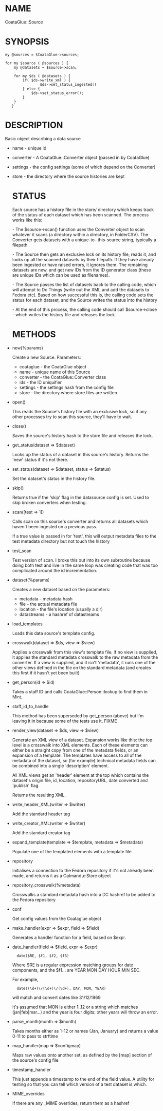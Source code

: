 # NAME

CoataGlue::Source

# SYNOPSIS

    my @sources = $CoataGlue->sources;
    
    for my $source ( @sources ) {
    	my @datasets = $source->scan;
    	
       	for my $ds ( @datasets ) {
       		if( $ds->write_xml ) { 
    		   		$ds->set_status_ingested()
       		} else {
       			$ds->set_status_error();
       		}
       	}
       }
       

# DESCRIPTION

Basic object describing a data source

- name      - unique id
- converter - A CoataGlue::Converter object (passed in by CoataGlue)
- settings  - the config settings (some of which depend on the Converter)
- store     - the directory where the source histories are kept 

    # STATUS

    Each source has a history file in the store/ directory which keeps
    track of the status of each dataset which has been scanned. The
    process works like this:

    \- The $source->scan() function uses the Converter object to 
      scan whatever it scans (a directory within a directory, in
      FolderCSV). The Converter gets datasets with a unique-to-
      this-source string, typically a filepath.  
      

    \- The Source then gets an exclusive lock on its history file,
      reads it, and looks up all the scanned datasets by their
      filepath.  If they have already been ingested or have raised
      errors, it ignores them.  The remaining datasets are new,
      and get new IDs from the ID generator class (these are 
      unique IDs which can be used as filenames).
      

    \- The Source passes the list of datasets back to the calling
      code, which will attempt to Do Things (write out the XML
      and add the datasets to Fedora etc).  Based on how successful
      this is, the calling code sets the status for each dataset,
      and the Source writes the status into the history
      

    \- At the end of this process, the calling code 
      should call $source->close - which writes the history file
      and releases the lock
       



    # METHODS

- new(%params)

    Create a new Source. Parameters:

    - coataglue - the CoataGlue object
    - name - unique name of this Source
    - converter - the CoataGlue::Converter class
    - ids - the ID uniquifier
    - settings - the settings hash from the config file
    - store - the directory where store files are written

- open()

    This reads the Source's history file with an exclusive lock, 
    so if any other processes try to scan this source, they'll have
    to wait.

- close()

    Saves the source's history hash to the store file and releases the
    lock.

- get\_status(dataset => $dataset)

    Looks up the status of a dataset in this source's history.  Returns the
    'new' status if it's not there.

- set\_status(dataset => $dataset, status => $status)

    Set the dataset's status in the history file.

- skip()

    Returns true if the 'skip' flag in the datasource config is set.
    Used to skip broken converters when testing.

- scan(\[test => 1\])

    Calls scan on this source's converter and returns all datasets 
    which haven't been ingested on a previous pass.

    If a true value is passed in for 'test', this will output metadata
    files to the test metadata directory but not touch the history

- test\_scan

    Test version of scan.  I broke this out into its own subroutine because
    doing both test and live in the same loop was creating code that was too
    complicated around the id incrementation.

- dataset(%params)

    Creates a new dataset based on the parameters:

    - metadata - metadata hash
    - file - the actual metadata file
    - location - the file's location (usually a dir)
    - datastreams - a hashref of datastreams

- load\_templates

    Loads this data source's template config.

- crosswalk(dataset => $ds, view => $view)

    Applies a crosswalk from this view's template file.  If
    no view is supplied, it applies the standard metadata crosswalk
    to the raw metadata from the converter.  If a view is supplied,
    and it isn't 'metadata', it runs one of the other views defined
    in the file on the standard metadata (and creates this first
    if it hasn't yet been built)

- get\_person(id => $id)

    Takes a staff ID and calls CoataGlue::Person::lookup to find them in 
    Mint.

- staff\_id\_to\_handle

    This method has been superseded by get\_person (above) but I'm leaving it
    in because some of the tests use it.  FIXME

- render\_view(dataset => $ds, view => $view)

    Generate an XML view of a dataset.  Expansion works like this:
    the top level is a crosswalk into XML elements.  Each of these 
    elements can either be a straight copy from one of the metadata
    fields, or an expansion of a template.  The templates have access
    to all of the metadata of the dataset, so (for example) technical
    metadata fields can be combined into a single 'description' element.

    All XML views get an 'header' element at the top which contains the
    dataset's origin file, id, location, repositoryURL, date converted
    and 'publish' flag

    Returns the resulting XML.



- write\_header\_XML(writer => $writer)

    Add the standard header tag

- write\_creator\_XML(writer => $writer)

    Add the standard creator tag

- expand\_template(template => $template, metadata => $metadata)

    Populate one of the templated elements with a template file

- repository

    Initialises a connection to the Fedora repository if it's not
    already been made, and returns it as a Catmandu::Store object

- repository\_crosswalk(%metadata)

    Crosswalks a standard metadata hash into a DC hashref to
    be added to the Fedora repository

- conf

    Get config values from the Coataglue object

- make\_handler(expr => $expr, field => $field)

    Generates a handler function for a field, based on $expr.

- date\_handler(field => $field, expr => $expr)

        date($RE, $f1, $f2, $f3)

    Where $RE is a regular expression matching groups for date
    components, and the $f1... are YEAR MON DAY HOUR MIN SEC.

    For example,

        date((\d+)\/(\d+)\/(\d+), DAY, MON, YEAR)

    will match and convert dates like 31/12/1969

    It's assumed that MON is either 1..12 or a string which matches
    (jan|feb|mar...) and the year is four digits: other years will throw
    an error.

- parse\_month(month => $month)

    Takes months either as 1-12 or names (Jan, January) and returns a value
    0-11 to pass to strftime

- map\_handler(map => $configmap)

    Maps raw values onto another set, as defined by the \[map\] section of
    the source's config file

- timestamp\_handler

    This just appends a timestamp to the end of the field value.  A utility
    for testing so that you can tell which version of a test dataset is 
    which.

- MIME\_overrides

    If there are any \_MIME overrides, return them as a hashref
